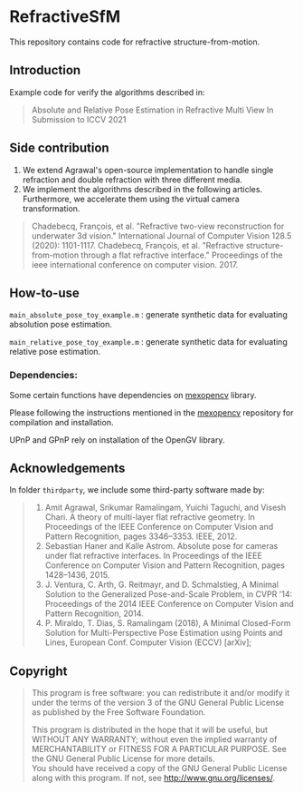 # RefractiveSfM

This repository contains code for refractive structure-from-motion.
## Introduction

Example code for verify  the algorithms described in:

> Absolute and Relative Pose Estimation in Refractive Multi View
> In Submission to ICCV 2021

## Side contribution
1. We extend Agrawal's open-source implementation to handle single refraction and double refraction with three different media. 
2. We implement the algorithms described in the following articles. Furthermore, we accelerate them using the virtual camera transformation.
> Chadebecq, François, et al. "Refractive two-view reconstruction for underwater 3d vision." International Journal of Computer Vision 128.5 (2020): 1101-1117.
> Chadebecq, François, et al. "Refractive structure-from-motion through a flat refractive interface." Proceedings of the ieee international conference on computer vision. 2017.

## How-to-use

`main_absolute_pose_toy_example.m` : generate synthetic data for evaluating absolution pose estimation.

`main_relative_pose_toy_example.m` : generate synthetic data for evaluating relative pose estimation.

### Dependencies:

Some certain functions have dependencies on [mexopencv](https://github.com/kyamagu/mexopencv) library.

Please following the instructions mentioned in the  [mexopencv](https://github.com/kyamagu/mexopencv) repository for compilation and installation.

UPnP and GPnP rely on installation of the OpenGV library.

## Acknowledgements

In folder `thirdparty`, we include some third-party software made by:

> 1. Amit Agrawal, Srikumar Ramalingam, Yuichi Taguchi, and Visesh Chari. A theory of multi-layer flat refractive geometry. In Proceedings of the IEEE Conference on Computer Vision and Pattern Recognition, pages 3346–3353. IEEE, 2012.
> 2. Sebastian Haner and Kalle Astrom. Absolute pose for cameras under flat refractive interfaces. In Proceedings of the IEEE Conference on Computer Vision and Pattern Recognition, pages 1428–1436, 2015.
>3. J. Ventura, C. Arth, G. Reitmayr, and D. Schmalstieg, A Minimal Solution to the Generalized Pose-and-Scale Problem, in CVPR '14: Proceedings of the 2014 IEEE Conference on Computer Vision and Pattern Recognition, 2014.
> 4. P. Miraldo, T. Dias, S. Ramalingam (2018), A Minimal Closed-Form Solution for Multi-Perspective Pose Estimation using Points and Lines, European Conf. Computer Vision (ECCV) [arXiv];


## Copyright

> This program is free software: you can redistribute it and/or modify
>  it under the terms of the version 3 of the GNU General Public License
>  as published by the Free Software Foundation.
>
>  This program is distributed in the hope that it will be useful, but
>  WITHOUT ANY WARRANTY; without even the implied warranty of
>  MERCHANTABILITY or FITNESS FOR A PARTICULAR PURPOSE. See the GNU
>  General Public License for more details.       
>  You should have received a copy of the GNU General Public License
>  along with this program. If not, see <http://www.gnu.org/licenses/>.





